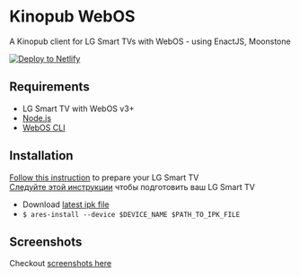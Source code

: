 # Kinopub WebOS

A Kinopub client for LG Smart TVs with WebOS - using EnactJS, Moonstone

[![Deploy to Netlify](https://www.netlify.com/img/deploy/button.svg)](https://app.netlify.com/start/deploy?repository=https://github.com/adascal/kinopub.webos)

## Requirements

- LG Smart TV with WebOS v3+
- [Node.js](https://nodejs.org/)
- [WebOS CLI](https://webostv.developer.lge.com/sdk/installation/)

## Installation

[Follow this instruction](https://webostv.developer.lge.com/develop/app-test) to prepare your LG Smart TV  
[Следуйте этой инструкции](https://telegra.ph/Ustanovka-prilozheniya-kinopub-na-LG-webOS-cherez-IDE-razrabotchika-04-14) чтобы подготовить ваш LG Smart TV

- Download [latest ipk file](https://github.com/adascal/kinopub.webos/releases/latest)
- `$ ares-install --device $DEVICE_NAME $PATH_TO_IPK_FILE`

## Screenshots

Checkout [screenshots here](./SCREENSHOTS.md)
